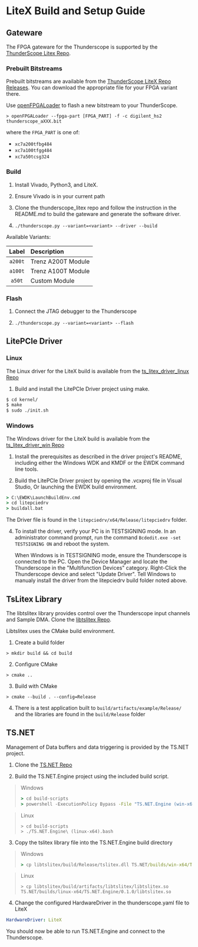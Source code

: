 # LiteX Build and Setup Guide

## Gateware

The FPGA gateware for the Thunderscope is supported by the [ThunderScope Litex Repo](https://github.com/EEVengers/thunderscope_litex).

### Prebuilt Bitstreams

Prebuilt bitstreams are available from the [ThunderScope LiteX Repo Releases](https://github.com/EEVengers/thunderscope_litex/releases).
You can download the appropriate file for your FPGA variant there.

Use [openFPGALoader](https://github.com/trabucayre/openFPGALoader) to flash a new bitstream to your ThunderScope.

```shell
> openFPGALoader --fpga-part [FPGA_PART] -f -c digilent_hs2 thunderscope_aXXX.bit
```

where the `FPGA_PART` is one of:

- `xc7a200tfbg484`
- `xc7a100tfgg484`
- `xc7a50tcsg324`

### Build

1. Install Vivado, Python3, and LiteX.

2. Ensure Vivado is in your current path

3. Clone the thunderscope_litex repo and follow the instruction in the README.md to build the gateware and generate the software driver.

4. `./thunderscope.py --variant=<variant> --driver --build`

Available Variants:

| Label   | Description |
| :-----: | :---------- |
| `a200t` | Trenz A200T Module |
| `a100t` | Trenz A100T Module |
| `a50t`  | Custom Module |

### Flash

1. Connect the JTAG debugger to the Thunderscope

2. `./thunderscope.py --variant=<variant> --flash`

## LitePCIe Driver

### Linux

The Linux driver for the LiteX build is available from the [ts_litex_driver_linux Repo](https://github.com/EEVengers/ts_litex_driver_linux)

1. Build and install the LitePCIe Driver project using make.

```sh
$ cd kernel/
$ make
$ sudo ./init.sh
```

### Windows

The Windows driver for the LiteX build is available from the [ts_litex_driver_win Repo](https://github.com/EEVengers/ts_litex_driver_win)

1. Install the prerequisites as described in the driver project's README, including either the Windows WDK and KMDF or the EWDK command line tools.

2. Build the LitePCIe Driver project by opening the .vcxproj file in Visual Studio, Or launching the EWDK build environment.

```cmd
> C:\EWDK\LaunchBuildEnv.cmd
> cd litepciedrv
> buildall.bat
```

The Driver file is found in the `litepciedrv/x64/Release/litepciedrv` folder.

4. To install the driver, verify your PC is in TESTSIGNING mode.  In an administrator command prompt, run the command `Bcdedit.exe -set TESTSIGNING ON` and reboot the system.

    When Windows is in TESTSIGNING mode, ensure the Thunderscope is connected to the PC.  Open the Device Manager and locate the Thunderscope in the "Multifunction Devices" category.  Right-Click the Thunderscope device and select "Update Driver".  Tell Windows to manualy install the driver from the litepciedrv build folder noted above.

## TsLitex Library

The libtslitex library provides control over the Thunderscope input channels and Sample DMA.  Clone the [libtslitex Repo](https://github.com/EEvengers/libtslitex).

Libtslitex uses the CMake build environment.

1. Create a build folder

```
> mkdir build && cd build
```

2. Configure CMake

```
> cmake ..
```

3. Build with CMake

```
> cmake --build . --config=Release
```

4. There is a test application built to `build/artifacts/example/Release/` and the libraries are found in the `build/Release` folder

## TS.NET

Management of Data buffers and data triggering is provided by the TS.NET project.

1. Clone the [TS.NET Repo](https://github.com/EEVengers/TS.NET)

2. Build the TS.NET.Engine project using the included build script.

> Windows
> ```cmd
> > cd build-scripts
> > powershell -ExecutionPolicy Bypass -File "TS.NET.Engine (win-x64).ps1"
> ```

> Linux
> ```shell
> > cd build-scripts
> > ./TS.NET.Engine\ (linux-x64).bash
> ```

3. Copy the tslitex library file into the TS.NET.Engine build directory

> Windows
> ```cmd
> > cp libtslitex/build/Release/tslitex.dll TS.NET/builds/win-x64/TS.NET.Engine/0.1.0/tslitex.dll
> ```

> Linux
> ```shell
> > cp libtslitex/build/artifacts/libtslitex/libtslitex.so TS.NET/builds/linux-x64/TS.NET.Engine/0.1.0/libtslitex.so
> ```

4. Change the configured HardwareDriver in the thunderscope.yaml file to LiteX

```yaml
HardwareDriver: LiteX
```

You should now be able to run TS.NET.Engine and connect to the Thunderscope.
